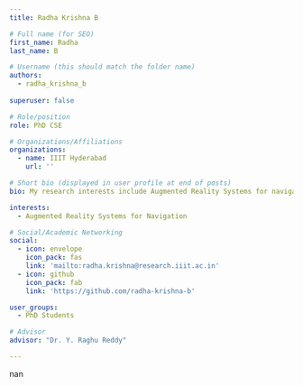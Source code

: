 ```yaml
---
title: Radha Krishna B

# Full name (for SEO)
first_name: Radha
last_name: B

# Username (this should match the folder name)
authors:
  - radha_krishna_b
  
superuser: false

# Role/position
role: PhD CSE

# Organizations/Affiliations
organizations:
  - name: IIIT Hyderabad
    url: ''

# Short bio (displayed in user profile at end of posts)
bio: My research interests include Augmented Reality Systems for navigation

interests:
  - Augmented Reality Systems for Navigation

# Social/Academic Networking
social:
  - icon: envelope
    icon_pack: fas
    link: 'mailto:radha.krishna@research.iiit.ac.in'
  - icon: github
    icon_pack: fab
    link: 'https://github.com/radha-krishna-b'

user_groups:
  - PhD Students

# Advisor
advisor: "Dr. Y. Raghu Reddy"

---
```

nan
